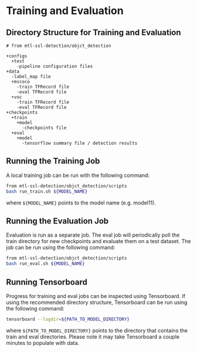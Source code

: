 # Training and Evaluation

## Directory Structure for Training and Evaluation

```
# from mtl-ssl-detection/objct_detection

+configs
  +test
    -pipeline configuration files
+data
  -label_map file
  +mscoco
    -train TFRecord file
    -eval TFRecord file
  +voc
    -train TFRecord file
    -eval TFRecord file
+checkpoints
  +train
    +model
      -checkpoints file
  +eval
    +model
      -tensorflow summary file / detection results
```

## Running the Training Job

A local training job can be run with the following command:

```bash
from mtl-ssl-detection/objct_detection/scripts
bash run_train.sh ${MODEL_NAME}
```

where `${MODEL_NAME}` points to the model name (e.g. model11).


## Running the Evaluation Job

Evaluation is run as a separate job. The eval job will periodically poll the
train directory for new checkpoints and evaluate them on a test dataset. The
job can be run using the following command:

```bash
from mtl-ssl-detection/objct_detection/scripts
bash run_eval.sh ${MODEL_NAME}
```



## Running Tensorboard

Progress for training and eval jobs can be inspected using Tensorboard. If
using the recommended directory structure, Tensorboard can be run using the
following command:

```bash
tensorboard --logdir=${PATH_TO_MODEL_DIRECTORY}
```

where `${PATH_TO_MODEL_DIRECTORY}` points to the directory that contains the
train and eval directories. Please note it may take Tensorboard a couple minutes
to populate with data.
